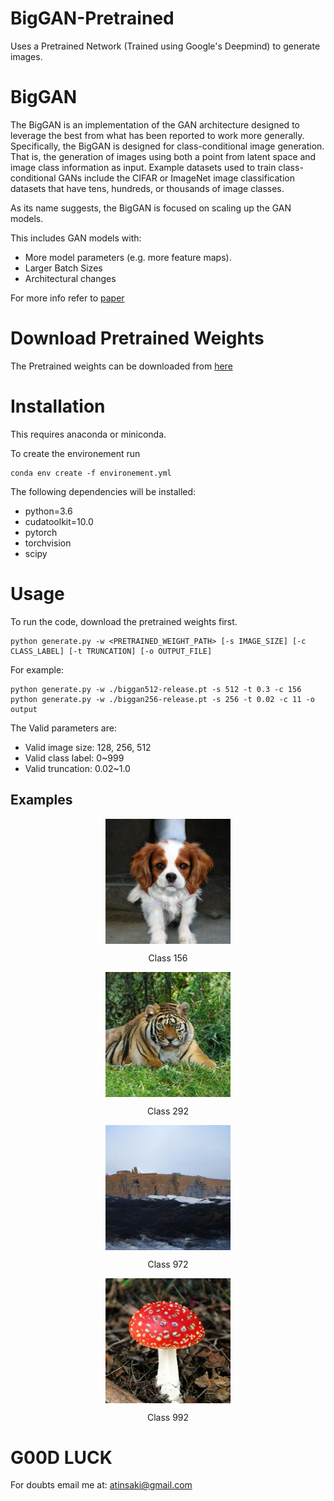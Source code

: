 # BigGAN-Pretrained
Uses a Pretrained Network (Trained using Google's Deepmind) to generate images. 

# BigGAN

The BigGAN is an implementation of the GAN architecture designed to leverage the best from what has been reported to work more generally.
Specifically, the BigGAN is designed for class-conditional image generation. That is, the generation of images using both a point from latent space and image class information as input. Example datasets used to train class-conditional GANs include the CIFAR or ImageNet image classification datasets that have tens, hundreds, or thousands of image classes.

As its name suggests, the BigGAN is focused on scaling up the GAN models.

This includes GAN models with:

- More model parameters (e.g. more feature maps).
- Larger Batch Sizes
- Architectural changes

For more info refer to [paper](https://arxiv.org/abs/1809.11096)

# Download Pretrained Weights 
The Pretrained weights can be downloaded from [here](https://github.com/ivclab/BigGAN-Generator-Pretrained-Pytorch/releases/latest)

# Installation
This requires anaconda or miniconda.

To create the environement run
```
conda env create -f environement.yml
```

The following dependencies will be installed:
  - python=3.6
  - cudatoolkit=10.0
  - pytorch
  - torchvision
  - scipy
  
# Usage
To run the code, download the pretrained weights first.

```
python generate.py -w <PRETRAINED_WEIGHT_PATH> [-s IMAGE_SIZE] [-c CLASS_LABEL] [-t TRUNCATION] [-o OUTPUT_FILE] 
```

For example:
```
python generate.py -w ./biggan512-release.pt -s 512 -t 0.3 -c 156 
python generate.py -w ./biggan256-release.pt -s 256 -t 0.02 -c 11 -o output
``` 
The Valid parameters are:
- Valid image size: 128, 256, 512
- Valid class label: 0~999
- Valid truncation: 0.02~1.0

## Examples
<p align="center">
<img src="https://github.com/crypto-code/BigGAN-Pretrained/blob/master/assets/156.jpg" width="200" height="200" align="middle" />  </p>
<p align="center">Class 156</p>

<p align="center">
<img src="https://github.com/crypto-code/BigGAN-Pretrained/blob/master/assets/292.jpg" width="200" height="200" align="middle" />  </p>
<p align="center">Class 292</p>

<p align="center">
<img src="https://github.com/crypto-code/BigGAN-Pretrained/blob/master/assets/972.jpg" width="200" height="200"" align="middle" />  </p>
<p align="center">Class 972</p>
                 
<p align="center">
<img src="https://github.com/crypto-code/BigGAN-Pretrained/blob/master/assets/992.jpg" width="200" height="200"" align="middle" />  </p>
<p align="center">Class 992</p>


# G00D LUCK

For doubts email me at:
atinsaki@gmail.com
